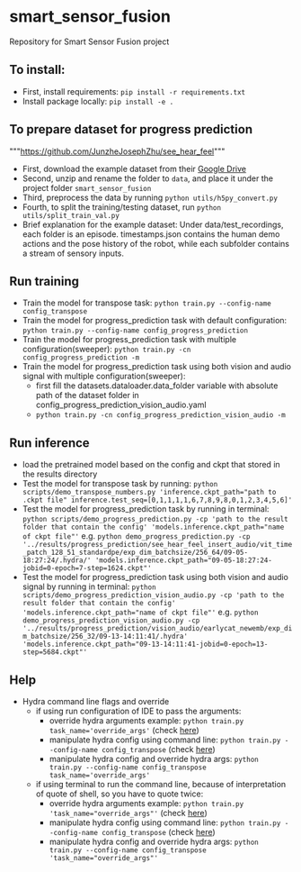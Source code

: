 # smart_sensor_fusion
Repository for Smart Sensor Fusion project

## To install:
* First, install requirements: `pip install -r requirements.txt`
* Install package locally: `pip install -e .`

## To prepare dataset for progress prediction
"""https://github.com/JunzheJosephZhu/see_hear_feel"""
* First, download the example dataset from their [Google Drive](https://drive.google.com/drive/folders/13S6YcKJIIRKctB0SjdiaKEv_mvJEM_pk)
* Second, unzip and rename the folder to `data`, and place it under the project folder `smart_sensor_fusion`
* Third, preprocess the data by running `python utils/h5py_convert.py`
* Fourth, to split the training/testing dataset, run `python utils/split_train_val.py`
* Brief explanation for the example dataset: Under data/test_recordings, each folder is an episode. timestamps.json contains the human demo actions and the pose history of the robot, while each subfolder contains a stream of sensory inputs.

## Run training
* Train the model for transpose task: `python train.py --config-name config_transpose`
* Train the model for progress_prediction task with default configuration: `python train.py --config-name config_progress_prediction`
* Train the model for progress_prediction task with multiple configuration(sweeper): `python train.py -cn config_progress_prediction -m`
* Train the model for progress_prediction task using both vision and audio signal with multiple configuration(sweeper):
  * first fill the datasets.dataloader.data_folder variable with absolute path of the dataset folder in config_progress_prediction_vision_audio.yaml
  * `python train.py -cn config_progress_prediction_vision_audio -m`

## Run inference
* load the pretrained model based on the config and ckpt that stored in the results directory
* Test the model for transpose task by running: `python scripts/demo_transpose_numbers.py 'inference.ckpt_path="path to .ckpt file" inference.test_seq=[0,1,1,1,1,6,7,8,9,8,0,1,2,3,4,5,6]'`
* Test the model for progress_prediction task by running in terminal: `python scripts/demo_progress_prediction.py -cp 'path to the result folder that contain the config' 'models.inference.ckpt_path="name of ckpt file"'` 
  e.g. `python demo_progress_prediction.py -cp '../results/progress_prediction/see_hear_feel_insert_audio/vit_time_patch_128_51_standardpe/exp_dim_batchsize/256_64/09-05-18:27:24/.hydra/' 'models.inference.ckpt_path="09-05-18:27:24-jobid=0-epoch=7-step=1624.ckpt"'`
* Test the model for progress_prediction task using both vision and audio signal by running in terminal: `python scripts/demo_progress_prediction_vision_audio.py -cp 'path to the result folder that contain the config' 'models.inference.ckpt_path="name of ckpt file"'` 
  e.g. `python demo_progress_prediction_vision_audio.py -cp '../results/progress_prediction/vision_audio/earlycat_newemb/exp_dim_batchsize/256_32/09-13-14:11:41/.hydra' 'models.inference.ckpt_path="09-13-14:11:41-jobid=0-epoch=13-step=5684.ckpt"'`

## Help
* Hydra command line flags and override
  * if using run configuration of IDE to pass the arguments:
    * override hydra arguments example: `python train.py task_name='override_args'` (check [here](https://hydra.cc/docs/advanced/override_grammar/basic/))
    * manipulate hydra config using command line: `python train.py --config-name config_transpose` (check [here](https://hydra.cc/docs/advanced/hydra-command-line-flags/))
    * manipulate hydra config and override hydra args: `python train.py --config-name config_transpose task_name='override_args'`
  * if using terminal to run the command line, because of interpretation of quote of shell, so you have to quote twice: 
    * override hydra arguments example: `python train.py 'task_name="override_args"'` (check [here](https://hydra.cc/docs/advanced/override_grammar/basic/))
    * manipulate hydra config using command line: `python train.py --config-name config_transpose` (check [here](https://hydra.cc/docs/advanced/hydra-command-line-flags/))
    * manipulate hydra config and override hydra args: `python train.py --config-name config_transpose 'task_name="override_args"'`